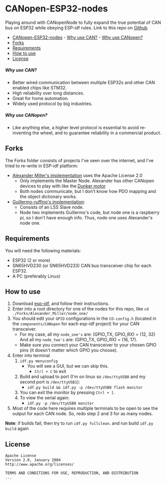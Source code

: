 # CANopen-ESP32-nodes
Playing around with CANopenNode to fully expand the true potential of CAN bus on ESP32 while obeying ESP-idf rules.
Link to this repo on [Github](https://github.com/nathanRamaNoodles/CANopen-ESP32-nodes)
<!-- TOC depthFrom:1 depthTo:6 withLinks:1 updateOnSave:1 orderedList:0 -->

- [CANopen-ESP32-nodes](#canopen-esp32-nodes)
				- [Why use CAN?](#why-use-can)
				- [Why use CANopen?](#why-use-canopen)
- [Forks](#forks)
- [Requirements](#requirements)
- [How to use](#how-to-use)
- [License](#license)

<!-- /TOC -->

##### Why use CAN?
  + Better wired communication between multiple ESP32s and other CAN enabled chips like STM32.
  + High reliability over long distances.
  + Great for home automation.
  + Widely used protocol by big industries.
##### Why use CANopen?
  + Like anything else, a higher level protocol is essential to avoid re-inventing the wheel, and to guarantee reliability in a commercial product.

## Forks
The Forks folder consists of projects I've seen over the internet, and I've tried to re-write in ESP-idf platform:
 + [Alexander Miller's implementation](https://github.com/xXAM22Xx/CANopenESP32) uses the Apache License 2.0
   + Only implements the Master Node.  Alexander has other CANopen devices to play with like the [Dunker motor](https://www.dunkermotoren.com/en/)
   + Both nodes communicate, but I don't know how PDO mapping and the object dictionary works.
 + [Guillermo-ruffino's implementation](https://github.com/CANopenNode/CANopenNode/issues/198#issuecomment-658429391):
   + Consists of an LSS Slave node.
   + Node two implements Guillermo's code, but node one is a raspberry pi, so I don't have enough info. Thus, node one uses Alexander's node one.

## Requirements
You will need the following materials:
+ ESP32 (2 or more)
+ SN65HVD230 (or SN65HVD233) CAN bus transceiver chip for each ESP32.
+ A PC (preferably Linux)

## How to use

1. Download [esp-idf](https://docs.espressif.com/projects/esp-idf/en/latest/esp32/get-started/index.html), and follow their instructions.
2. Enter into a root directory for one of the nodes for this repo, like `cd ./Forks/Alexander_Miller/node_one/`
3. You should edit your `GPIO` configurations in the `CO-config.h` (located in the `components/CANopen` for each esp-idf project) for your CAN transceiver.
   + For my case, all my `node_one's` are: (GPIO_TX, GPIO_RX) = (12, 32)
And all my `node_two's` are: (GPIO_TX, GPIO_RX) = (16, 17).
   + Make sure you connect your CAN transceiver to your chosen GPIO pins (it doesn't matter which GPIO you choose).
3. Enter into terminal
   1. `idf.py menuconfig`
	    + You will see a GUI, but we can skip this.
	      + `Ctrl + C` to exit
	 2. Build and upload to port (I'm on linux so `/dev/ttyUSB0` and my second port is `/dev/ttyUSB1`):
	    + `idf.py build && idf.py -p /dev/ttyUSB0 flash monitor`
	 3. You can exit the monitor by pressing `Ctrl + ]`.
	 4. To view the serial again:
	    + `idf.py -p /dev/ttyUSB0 monitor`
4. Most of the code here requires multiple terminals to be open to see the output for each CAN node.  So, redo step 2 and 3 for as many nodes.

**Note**: if builds fail, then try to run `idf.py fullclean`. and run build `idf.py build` again

## License
```
Apache License
Version 2.0, January 2004
http://www.apache.org/licenses/

TERMS AND CONDITIONS FOR USE, REPRODUCTION, AND DISTRIBUTION
...
```
